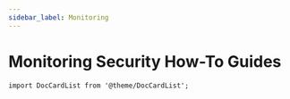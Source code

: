 ```yaml
---
sidebar_label: Monitoring
---
```


# Monitoring Security How-To Guides

```mdx-code-block
import DocCardList from '@theme/DocCardList';
```

<DocCardList />
